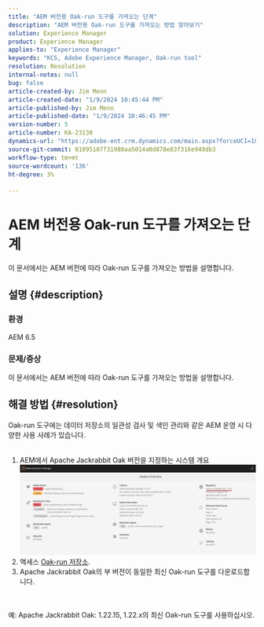 ```yaml
---
title: "AEM 버전용 Oak-run 도구를 가져오는 단계"
description: "AEM 버전용 Oak-run 도구를 가져오는 방법 알아보기"
solution: Experience Manager
product: Experience Manager
applies-to: "Experience Manager"
keywords: "KCS, Adobe Experience Manager, Oak-run tool"
resolution: Resolution
internal-notes: null
bug: false
article-created-by: Jim Menn
article-created-date: "1/9/2024 10:45:44 PM"
article-published-by: Jim Menn
article-published-date: "1/9/2024 10:46:45 PM"
version-number: 5
article-number: KA-23130
dynamics-url: "https://adobe-ent.crm.dynamics.com/main.aspx?forceUCI=1&pagetype=entityrecord&etn=knowledgearticle&id=d4342ecf-40af-ee11-a569-6045bd006268"
source-git-commit: 01095107f31980aa5014a0d878e83f316e949db3
workflow-type: tm+mt
source-wordcount: '136'
ht-degree: 3%

---
```


# AEM 버전용 Oak-run 도구를 가져오는 단계


이 문서에서는 AEM 버전에 따라 Oak-run 도구를 가져오는 방법을 설명합니다.

## 설명 {#description}


### 환경

AEM 6.5

### 문제/증상

이 문서에서는 AEM 버전에 따라 Oak-run 도구를 가져오는 방법을 설명합니다.


## 해결 방법 {#resolution}

Oak-run 도구에는 데이터 저장소의 일관성 검사 및 색인 관리와 같은 AEM 운영 시 다양한 사용 사례가 있습니다.<br>    <br>
1. AEM에서 Apache Jackrabbit Oak 버전을 지정하는 시스템 개요
   ![](assets/9c19e0e0-dc7d-ee11-8179-6045bd006a22.png)
2. 액세스 [Oak-run 저장소](https://repo1.maven.org/maven2/org/apache/jackrabbit/oak-run/).<br>
3. Apache Jackrabbit Oak의 부 버전이 동일한 최신 Oak-run 도구를 다운로드합니다.

<br>    <br>    예: Apache Jackrabbit Oak: 1.22.15, 1.22.x의 최신 Oak-run 도구를 사용하십시오.